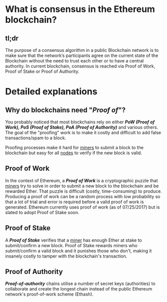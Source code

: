 What is consensus in the Ethereum blockchain?
=============================================

tl;dr
-----

The purpose of a consensus algorithm in a public Blockchain network is
to make sure that the network’s participants agree on the current state
of the Blockchain without the need to trust each other or to have a
central authority. In current blockchain, consensus is reached via Proof
of Work, Proof of Stake or Proof of Authority.

Detailed explanations
=====================

Why do blockchains need "*Proof of*"?
-------------------------------------

You probably noticed that most blockchains rely on either ***PoW (Proof
of Work), PoS (Proof of Stake), PoA (Proof of Authority)*** and various
others. The goal of the "proofing" work is to make it costly and
difficult to add false transactions/spam to a block.

Proofing processes make it hard for
[miners](../Ethereum-glossary-for-newbies/mining.md/) to submit a
block to the blockchain but easy for all
[nodes](../Ethereum-glossary-for-newbies/node.md) to verify if the
new block is valid.

Proof of Work
-------------

In the context of Ethereum, a ***Proof of Work*** is a cryptographic
puzzle that [miners](../Ethereum-glossary-for-newbies/mining.md/) try
to solve in order to submit a new block to the blockchain and be
rewarded Ether. That puzzle is difficult (costly, time-consuming) to
produce. Producing a proof of work can be a random process with low
probability so that a lot of trial and error is required before a valid
proof of work is generated. Ethereum currently uses proof of work (as of
07/25/2017) but is slated to adopt Proof of Stake soon.

Proof of Stake
--------------

A ***Proof of Stake*** verifies that a
[miner](../Ethereum-glossary-for-newbies/mining.md/) has enough Ether
at stake to submit/confirm a new block. Proof of Stake rewards miners
who submit/confirm a valid block and it punishes those who don't, making
it insanely costly to tamper with the blockchain's transaction.

Proof of Authority
------------------

***Proof-of-authority*** chains utilise a number of secret keys
(authorities) to collaborate and create the longest chain instead of the
public Ethereum network's proof-of-work scheme (Ethash).
